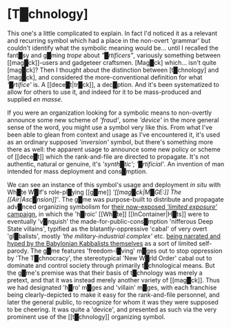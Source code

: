 # **[T█chnology]**


This one's a little complicated to explain.  In fact I'd noticed it as a relevant and recurring symbol which had a place in the non-overt 'grammar' but couldn't identify what the symbolic meaning would be... until I recalled the fant█sy and g█ming *trope* about *"█rtificers"*, variously something between [[mag█ck]]-users and gadgeteer craftsmen.  [Mag█ck] which... isn't quite [mag█ck]?  Then I thought about the distinction between [t█chnology] and [mag█ck], and considered the more-conventional definition for what *'█rtifice'* is.  A [[dece█t|tr█ck]], a dec█ption.  And it's been systematized to allow for others to use it, and indeed for it to be mass-produced and supplied *en masse*.

If you were an organization looking for a symbolic means to non-overtly announce some new scheme of *'fraud'*, some *'device'* in the more general sense of the word, you might use a symbol very like this.  From what I've been able to glean from context and usage as I've encountered it, it's used as an ordinary supposed *'inversion'* symbol, but there's something more there as well: the apparent usage to announce some new policy or scheme of [[dece█t]] which the rank-and-file are directed to propagate.  It's not authentic, natural or genuine, it's *'synth█tic'*; *'█rtificial'*.  An invention of man intended for mass deployment and cons█mption.

We can see an instance of this symbol's usage and deployment *in situ* with Wh█te W█lf's role-pl█ying [[g█me]] *'[[mag█ck|M█GE:]] The [[Air|Asc█nsion]]'*.  The g█me was purpose-built to distribute and propagate adv█nced organizing symbolism for [their now-exposed *'limited exposure'* campaign](http://redefininggod.com/understanding-the-nwo-strategy/), in which the 'h█roic' [[Wh█te]] [[InContainer|H█ts]] were to eventually 'v█nquish' the made-for-public-cons█mption 'nifferous Deep State villains', typified as the blatantly-oppressive 'cabal' of very overt 'gl█balists', mostly *'the military-industrial complex'* etc. [being narrated and hyped by the Babylonian Kabbalists themselves](http://redefininggod.com/2016/02/the-cia-the-x-files-and-the-north-korean-h-bomb-a-coordinated-campaign/) as a sort of limited self-parody.  The g█me features 'freedom-l█ving' m█ges out to stop oppression by 'The T█chnocracy', the stereotypical 'New W█rld Order' cabal out to dominate and control society through primarily t█chnological means.  But the g█me's premise was that their basis of t█chnology was merely a pretext, and that it was instead merely another variety of [[mag█ck]].  Thus we had designated 'h█ro' m█ges and 'villain' m█ges, with each franchise being clearly-depicted to make it easy for the rank-and-file personnel, and later the general public, to recognize for whom it was they were supposed to be cheering.  It was quite a 'device', and presented as such via the very prominent use of the [[t█chnology]] organizing symbol.

